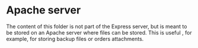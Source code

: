 # Apache server
The content of this folder is not part of the Express server, but is meant to be stored on an Apache server where files can be stored. This is useful , for example, for storing backup files or orders attachments.